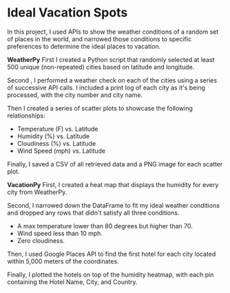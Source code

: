 # Ideal Vacation Spots 

In this project, I used APIs to show the weather conditions of a random set of places in the world, and narrowed those conditions to specific preferences to determine the ideal places to vacation. 

__WeatherPy__
First I created a Python script that randomly selected at least 500 unique (non-repeated) cities based on latitude and longitude.

Second , I performed a weather check on each of the cities using a series of successive API calls. I included a print log of each city as it's being processed, with the city number and city name.

Then I created a series of scatter plots to showcase the following relationships:
* Temperature (F) vs. Latitude
* Humidity (%) vs. Latitude
* Cloudiness (%) vs. Latitude
* Wind Speed (mph) vs. Latitude

Finally, I saved a CSV of all retrieved data and a PNG image for each scatter plot.

__VacationPy__
First, I created a heat map that displays the humidity for every city from WeatherPy.

Second, I narrowed down the DataFrame to fit my ideal weather conditions and dropped any rows that didn't satisfy all three conditions. 
  * A max temperature lower than 80 degrees but higher than 70.
  * Wind speed less than 10 mph.
  * Zero cloudiness.

Then, I used Google Places API to find the first hotel for each city located within 5,000 meters of the coordinates.

Finally, I plotted the hotels on top of the humidity heatmap, with each pin containing the Hotel Name, City, and Country.
